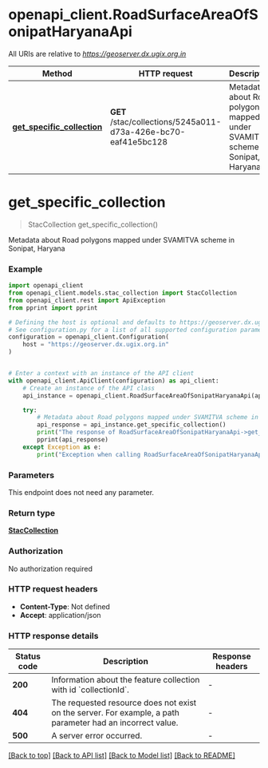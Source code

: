 # openapi_client.RoadSurfaceAreaOfSonipatHaryanaApi

All URIs are relative to *https://geoserver.dx.ugix.org.in*

Method | HTTP request | Description
------------- | ------------- | -------------
[**get_specific_collection**](RoadSurfaceAreaOfSonipatHaryanaApi.md#get_specific_collection) | **GET** /stac/collections/5245a011-d73a-426e-bc70-eaf41e5bc128 | Metadata about Road polygons mapped under SVAMITVA scheme in Sonipat, Haryana


# **get_specific_collection**
> StacCollection get_specific_collection()

Metadata about Road polygons mapped under SVAMITVA scheme in Sonipat, Haryana

### Example


```python
import openapi_client
from openapi_client.models.stac_collection import StacCollection
from openapi_client.rest import ApiException
from pprint import pprint

# Defining the host is optional and defaults to https://geoserver.dx.ugix.org.in
# See configuration.py for a list of all supported configuration parameters.
configuration = openapi_client.Configuration(
    host = "https://geoserver.dx.ugix.org.in"
)


# Enter a context with an instance of the API client
with openapi_client.ApiClient(configuration) as api_client:
    # Create an instance of the API class
    api_instance = openapi_client.RoadSurfaceAreaOfSonipatHaryanaApi(api_client)

    try:
        # Metadata about Road polygons mapped under SVAMITVA scheme in Sonipat, Haryana
        api_response = api_instance.get_specific_collection()
        print("The response of RoadSurfaceAreaOfSonipatHaryanaApi->get_specific_collection:\n")
        pprint(api_response)
    except Exception as e:
        print("Exception when calling RoadSurfaceAreaOfSonipatHaryanaApi->get_specific_collection: %s\n" % e)
```



### Parameters

This endpoint does not need any parameter.

### Return type

[**StacCollection**](StacCollection.md)

### Authorization

No authorization required

### HTTP request headers

 - **Content-Type**: Not defined
 - **Accept**: application/json

### HTTP response details

| Status code | Description | Response headers |
|-------------|-------------|------------------|
**200** | Information about the feature collection with id &#x60;collectionId&#x60;. |  -  |
**404** | The requested resource does not exist on the server. For example, a path parameter had an incorrect value. |  -  |
**500** | A server error occurred. |  -  |

[[Back to top]](#) [[Back to API list]](../README.md#documentation-for-api-endpoints) [[Back to Model list]](../README.md#documentation-for-models) [[Back to README]](../README.md)

